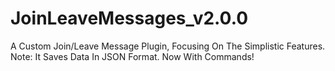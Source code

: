 # JoinLeaveMessages_v2.0.0
A Custom Join/Leave Message Plugin, Focusing On The Simplistic Features. Note: It Saves Data In JSON Format. Now With Commands!
